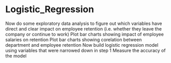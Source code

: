 # Logistic_Regression

<p>
    Now do some exploratory data analysis to figure out which variables have direct and clear impact on employee retention (i.e. whether they leave the company or continue to work)
    Plot bar charts showing impact of employee salaries on retention
    Plot bar charts showing corelation between department and employee retention
    Now build logistic regression model using variables that were narrowed down in step 1
    Measure the accuracy of the model
</p>
